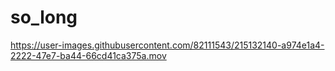 # so_long



https://user-images.githubusercontent.com/82111543/215132140-a974e1a4-2222-47e7-ba44-66cd41ca375a.mov


